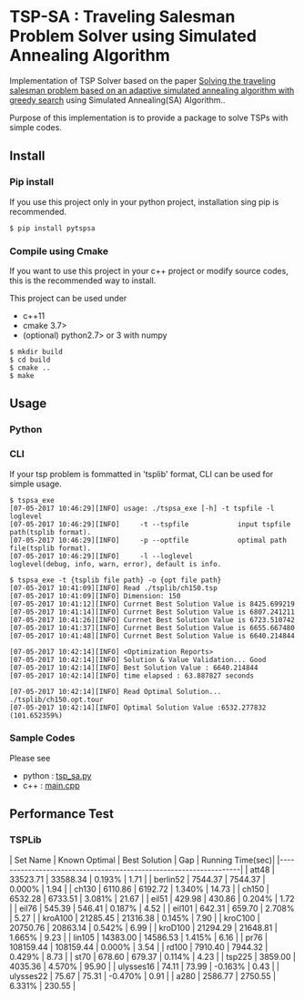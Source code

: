 # TSP-SA : Traveling Salesman Problem Solver using Simulated Annealing Algorithm

Implementation of TSP Solver based on the paper [Solving the traveling salesman problem
 based on an adaptive simulated annealing algorithm with greedy search](http://www.sciencedirect.com/science/article/pii/S1568494611000573) using Simulated Annealing(SA) Algorithm..

Purpose of this implementation is to provide a package to solve TSPs with simple codes.

## Install

### Pip install

If you use this project only in your python project, installation sing pip is recommended.

```
$ pip install pytspsa
```

### Compile using Cmake

If you want to use this project in your c++ project or modify source codes, this is the recommended way to install.

This project can be used under

+ c++11
+ cmake 3.7>
+ (optional) python2.7> or 3 with numpy

```
$ mkdir build
$ cd build
$ cmake ..
$ make
```

## Usage

### Python

### CLI

If your tsp problem is fommatted in 'tsplib' format, CLI can be used for simple usage.

```
$ tspsa_exe
[07-05-2017 10:46:29][INFO] usage: ./tspsa_exe [-h] -t tspfile -l loglevel
[07-05-2017 10:46:29][INFO] 	-t --tspfile			input tspfile path(tsplib format).
[07-05-2017 10:46:29][INFO] 	-p --optfile			optimal path file(tsplib format).
[07-05-2017 10:46:29][INFO] 	-l --loglevel			loglevel(debug, info, warn, error), default is info.

$ tspsa_exe -t {tsplib file path} -o {opt file path}
[07-05-2017 10:41:09][INFO] Read ./tsplib/ch150.tsp
[07-05-2017 10:41:09][INFO] Dimension: 150
[07-05-2017 10:41:12][INFO] Currnet Best Solution Value is 8425.699219
[07-05-2017 10:41:14][INFO] Currnet Best Solution Value is 6807.241211
[07-05-2017 10:41:26][INFO] Currnet Best Solution Value is 6723.510742
[07-05-2017 10:41:37][INFO] Currnet Best Solution Value is 6655.667480
[07-05-2017 10:41:48][INFO] Currnet Best Solution Value is 6640.214844

[07-05-2017 10:42:14][INFO] <Optimization Reports>
[07-05-2017 10:42:14][INFO] Solution & Value Validation... Good
[07-05-2017 10:42:14][INFO] Best Solution Value : 6640.214844
[07-05-2017 10:42:14][INFO] time elapsed : 63.887827 seconds

[07-05-2017 10:42:14][INFO] Read Optimal Solution... ./tsplib/ch150.opt.tour
[07-05-2017 10:42:14][INFO] Optimal Solution Value :6532.277832 (101.652359%)
```

### Sample Codes

Please see 

+ python : [tsp_sa.py](./tsp_sa.py)
+ c++ : [main.cpp](./main.cpp)

## Performance Test

### TSPLib

| Set Name | Known Optimal | Best Solution | Gap | Running Time(sec)|
|-------------------------------------------------------------------|
| att48 | 33523.71 | 33588.34 | 0.193% | 1.71 |
| berlin52 | 7544.37 | 7544.37 | 0.000% | 1.94 |
| ch130 | 6110.86 | 6192.72 | 1.340% | 14.73 |
| ch150 | 6532.28 | 6733.51 | 3.081% | 21.67 |
| eil51 | 429.98 | 430.86 | 0.204% | 1.72 |
| eil76 | 545.39 | 546.41 | 0.187% | 4.52 |
| eil101 | 642.31 | 659.70 | 2.708% | 5.27 |
| kroA100 | 21285.45 | 21316.38 | 0.145% | 7.90 |
| kroC100 | 20750.76 | 20863.14 | 0.542% | 6.99 |
| kroD100 | 21294.29 | 21648.81 | 1.665% | 9.23 |
| lin105 | 14383.00 | 14586.53 | 1.415% | 6.16 |
| pr76 | 108159.44 | 108159.44 | 0.000% | 3.54 |
| rd100 | 7910.40 | 7944.32 | 0.429% | 8.73 |
| st70 | 678.60 | 679.37 | 0.114% | 4.23 |
| tsp225 | 3859.00 | 4035.36 | 4.570% | 95.90 |
| ulysses16 | 74.11 | 73.99 | -0.163% | 0.43 |
| ulysses22 | 75.67 | 75.31 | -0.470% | 0.91 |
| a280 | 2586.77 | 2750.55 | 6.331% | 230.55 |
